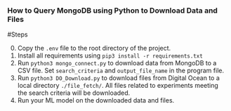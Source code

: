 ### How to Query MongoDB using Python to Download Data and Files

#Steps

0. Copy the `.env` file to the root directory of the project.
1. Install all requirements using `pip3 install -r requirements.txt`
2. Run `python3 mongo_connect.py` to download data from MongoDB to a CSV file. Set `search_criteria` and `output_file_name` in the program file.
3. Run `python3 DO_Download.py` to download files from Digital Ocean to a local directory `./file_fetch/`. All files related to experiments meeting the search criteria will be downloaded.
4. Run your ML model on the downloaded data and files.
